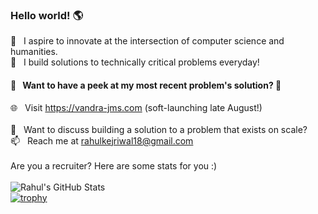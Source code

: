 ### Hello world! 🌎
 🔭  &nbsp; I aspire to innovate at the intersection of computer science and humanities. <br>
🌱  &nbsp; I build solutions to technically critical problems everyday!

#### 👀 &nbsp; Want to have a peek at my most recent problem's solution? 🤔
🌐  &nbsp; Visit https://vandra-jms.com (soft-launching late August!)  <br><br>
💬  &nbsp; Want to discuss building a solution to a problem that exists on scale? <br>
📫  &nbsp; Reach me at rahulkejriwal18@gmail.com<br/>
<br/>
Are you a recruiter? Here are some stats for you :) <br /> <br>
![Rahul's GitHub Stats](https://github-readme-stats.vercel.app/api?username=rkej&show_icons=true&theme=radical)<br/>
[![trophy](https://github-profile-trophy.vercel.app/?username=rkej&theme=onedark)](https://github.com/ryo-ma/github-profile-trophy)
<!--
**rkej/rkej** is a ✨ _special_ ✨ repository because its `README.md` (this file) appears on your GitHub profile.

Here are some ideas to get you started:

- 🔭 I’m currently working on ...
- 🌱 I’m currently learning ...
- 👯 I’m looking to collaborate on ...
- 🤔 I’m looking for help with ...
- 💬 Ask me about ...
- 📫 How to reach me: ...
- 😄 Pronouns: ...
- ⚡ Fun fact: ...
-->
